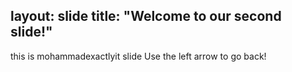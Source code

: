 layout: slide
title: "Welcome to our second slide!"
---
this is mohammadexactlyit slide 
Use the left arrow to go back!